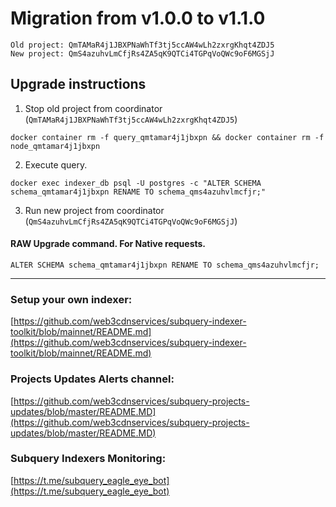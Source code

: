 # Migration from v1.0.0 to v1.1.0
```
Old project: QmTAMaR4j1JBXPNaWhTf3tj5ccAW4wLh2zxrgKhqt4ZDJ5
New project: QmS4azuhvLmCfjRs4ZA5qK9QTCi4TGPqVoQWc9oF6MGSjJ
```


## Upgrade instructions
 1) Stop old project from coordinator (`QmTAMaR4j1JBXPNaWhTf3tj5ccAW4wLh2zxrgKhqt4ZDJ5`)

```
docker container rm -f query_qmtamar4j1jbxpn && docker container rm -f node_qmtamar4j1jbxpn
```

 2) Execute query.

```
docker exec indexer_db psql -U postgres -c "ALTER SCHEMA schema_qmtamar4j1jbxpn RENAME TO schema_qms4azuhvlmcfjr;"

```

 3) Run new project from coordinator (`QmS4azuhvLmCfjRs4ZA5qK9QTCi4TGPqVoQWc9oF6MGSjJ`)

#### RAW Upgrade command. For Native requests.
`ALTER SCHEMA schema_qmtamar4j1jbxpn RENAME TO schema_qms4azuhvlmcfjr;`


___
### Setup your own indexer:

[https://github.com/web3cdnservices/subquery-indexer-toolkit/blob/mainnet/README.md](https://github.com/web3cdnservices/subquery-indexer-toolkit/blob/mainnet/README.md)

### Projects Updates Alerts channel:

[https://github.com/web3cdnservices/subquery-projects-updates/blob/master/README.MD](https://github.com/web3cdnservices/subquery-projects-updates/blob/master/README.MD)

### Subquery Indexers Monitoring:

[https://t.me/subquery_eagle_eye_bot](https://t.me/subquery_eagle_eye_bot)
